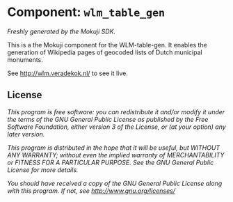 # Component: `wlm_table_gen`

_Freshly generated by the Mokuji SDK._

This is a the Mokuji component for the WLM-table-gen. It enables the generation of Wikipedia pages of geocoded lists of Dutch municipal monuments.

See http://wlm.veradekok.nl/ to see it live.

License
-------

*This program is free software: you can redistribute it and/or modify*
*it under the terms of the GNU General Public License as published by*
*the Free Software Foundation, either version 3 of the License, or*
*(at your option) any later version.*

*This program is distributed in the hope that it will be useful,*
*but WITHOUT ANY WARRANTY; without even the implied warranty of*
*MERCHANTABILITY or FITNESS FOR A PARTICULAR PURPOSE.  See the*
*GNU General Public License for more details.*

*You should have received a copy of the GNU General Public License*
*along with this program.  If not, see http://www.gnu.org/licenses/*
